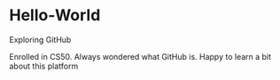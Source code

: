 # Hello-World
Exploring GitHub

Enrolled in CS50. Always wondered what GitHub is.
Happy to learn a bit about this platform

